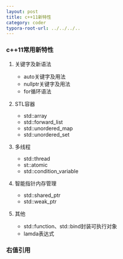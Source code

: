 ```yaml
---
layout: post
title: c++11新特性
category: coder
typora-root-url: ../../../..
---
```


### c++11常用新特性

1. 关键字及新语法
   * auto关键字及用法
   * nullptr关键字及用法
   * for循环语法
2. STL容器
   - std::array
   - std::forward_list
   - std::unordered_map
   - std::unordered_set

3. 多线程
   * std::thread
   * st::atomic
   * std::condition_variable

4. 智能指针内存管理
   * std::shared_ptr
   * std::weak_ptr

5. 其他
   * std::function、std::bind封装可执行对象
   * lamda表达式



### 右值引用
